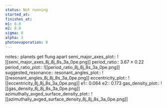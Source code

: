 ```yaml
---
status: Not running
started_at:
finishes_at:
m1: 8.0
m2: 8.0
sigma: 8
alpha: 3
photoevaporation: 0
---
```


notes:: planets get flung apart
semi_major_axes_plot:: ![[semi_major_axes_8j_8j_8s_3a_0pe.png]]
period_ratio:: 3.67 ± 0.22
period_ratio_plot:: ![[period_ratio_8j_8j_8s_3a_0pe.png]]
suggested_resonance:: 
resonant_angles_plot:: ![[resonant_angles_8j_8j_8s_3a_0pe.png]]
eccentricity_plot:: ![[eccentricity_8j_8j_8s_3a_0pe.png]]
e1:: 0.064
e2:: 0.173
gas_density_plot:: ![[gas_density_8j_8j_8s_3a_0pe.png]]
azimuthally_avged_surface_density_plot:: ![[azimuthally_avged_surface_density_8j_8j_8s_3a_0pe.png]]
